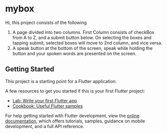 # mybox

Hi, this project consists of the following
1. A page divided into two columns. First Column consists of checkBox from A to Z, and a submit button below. On selecting the boxes and tapping submit, selected boxes will move to 2nd column,   and vice versa.
2. A speak button at the bottom of the screen, speak while holding the button and your spoken words are presented on the screen.

## Getting Started

This project is a starting point for a Flutter application.

A few resources to get you started if this is your first Flutter project:

- [Lab: Write your first Flutter app](https://docs.flutter.dev/get-started/codelab)
- [Cookbook: Useful Flutter samples](https://docs.flutter.dev/cookbook)

For help getting started with Flutter development, view the
[online documentation](https://docs.flutter.dev/), which offers tutorials,
samples, guidance on mobile development, and a full API reference.
